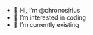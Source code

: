 - 👋 Hi, I’m @chronosirius
- 👀 I’m interested in coding
- 🌱 I’m currently existing

<!---
chronosirius/chronosirius is a ✨ special ✨ repository because its `README.md` (this file) appears on your GitHub profile.
You can click the Preview link to take a look at your changes.
--->
